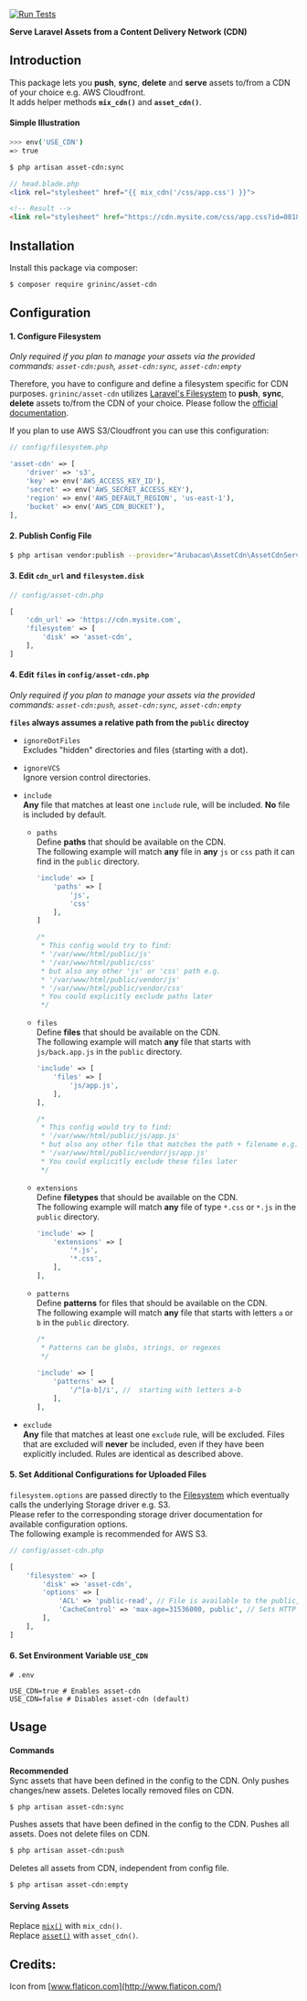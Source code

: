 [![Run Tests](https://github.com/grininc/asset-cdn/actions/workflows/run-tests.yml/badge.svg)](https://github.com/grininc/asset-cdn/actions/workflows/run-tests.yml)

<p ><strong>
Serve Laravel Assets from a Content Delivery Network (CDN)
</strong></p>

## Introduction

This package lets you **push**, **sync**, **delete** and **serve** assets to/from a CDN of your choice e.g. AWS Cloudfront.  
It adds helper methods **`mix_cdn()`** and **`asset_cdn()`**.

#### Simple Illustration
```bash
>>> env('USE_CDN')
=> true
```
```bash
$ php artisan asset-cdn:sync
```
```php
// head.blade.php
<link rel="stylesheet" href="{{ mix_cdn('/css/app.css') }}">
```
```html
<!-- Result -->
<link rel="stylesheet" href="https://cdn.mysite.com/css/app.css?id=081861342e950012abe3">
```

## Installation
Install this package via composer:

```bash
$ composer require grininc/asset-cdn
```

## Configuration

#### 1. Configure Filesystem 

_Only required if you plan to manage your assets via the provided commands: `asset-cdn:push`, `asset-cdn:sync`, `asset-cdn:empty`_


Therefore, you have to configure and define a filesystem specific for CDN purposes. 
`grininc/asset-cdn` utilizes [Laravel's Filesystem](https://laravel.com/docs/5.6/filesystem) to **push**, **sync**, **delete** assets to/from the CDN of your choice.
Please follow the [official documentation]((https://laravel.com/docs/5.6/filesystem)).

If you plan to use AWS S3/Cloudfront you can use this configuration:
```php
// config/filesystem.php

'asset-cdn' => [
    'driver' => 's3',
    'key' => env('AWS_ACCESS_KEY_ID'),
    'secret' => env('AWS_SECRET_ACCESS_KEY'),
    'region' => env('AWS_DEFAULT_REGION', 'us-east-1'),
    'bucket' => env('AWS_CDN_BUCKET'),
],
```

#### 2. Publish Config File
```bash
$ php artisan vendor:publish --provider="Arubacao\AssetCdn\AssetCdnServiceProvider"
```

#### 3. Edit `cdn_url` and `filesystem.disk`
```php
// config/asset-cdn.php

[
    'cdn_url' => 'https://cdn.mysite.com',
    'filesystem' => [
        'disk' => 'asset-cdn',
    ],
]
```

#### 4. Edit `files` in `config/asset-cdn.php`
_Only required if you plan to manage your assets via the provided commands: `asset-cdn:push`, `asset-cdn:sync`, `asset-cdn:empty`_

**`files` always assumes a relative path from the `public` directoy**

- `ignoreDotFiles`  
Excludes "hidden" directories and files (starting with a dot).

- `ignoreVCS`  
Ignore version control directories.

- `include`  
**Any** file that matches at least one `include` rule, will be included. **No** file is included by default.

    * `paths`  
Define **paths** that should be available on the CDN.  
The following example will match **any** file in **any** `js` or `css` path it can find in the `public` directory.

        ```php
        'include' => [
            'paths' => [
                'js', 
                'css'
            ],
        ]
        
        /*
         * This config would try to find:
         * '/var/www/html/public/js'
         * '/var/www/html/public/css'
         * but also any other 'js' or 'css' path e.g.
         * '/var/www/html/public/vendor/js'
         * '/var/www/html/public/vendor/css'
         * You could explicitly exclude paths later
         */
        ```

    * `files`  
Define **files** that should be available on the CDN.  
The following example will match **any** file that starts with `js/back.app.js` in the `public` directory.

        ```php
        'include' => [
            'files' => [
                'js/app.js',
            ],
        ],
        
        /*
         * This config would try to find:
         * '/var/www/html/public/js/app.js'
         * but also any other file that matches the path + filename e.g.
         * '/var/www/html/public/vendor/js/app.js'
         * You could explicitly exclude these files later
         */
        ```

     * `extensions`  
Define **filetypes** that should be available on the CDN.  
The following example will match **any** file of type `*.css` or `*.js` in the `public` directory.
    
        ```php
        'include' => [
            'extensions' => [
                '*.js',
                '*.css',
            ],
        ],
        ```

     * `patterns`  
Define **patterns** for files that should be available on the CDN.  
The following example will match **any** file that starts with letters `a` or `b` in the `public` directory.

        ```php
        /*
         * Patterns can be globs, strings, or regexes
         */
         
        'include' => [
            'patterns' => [
                '/^[a-b]/i', //  starting with letters a-b
            ],
        ],
        ```

- `exclude`  
**Any** file that matches at least one `exclude` rule, will be excluded. Files that are excluded will **never** be included, even if they have been explicitly included.
Rules are identical as described above.


#### 5. Set Additional Configurations for Uploaded Files

`filesystem.options` are passed directly to the [Filesystem](https://github.com/thephpleague/flysystem/blob/1.0.43/src/FilesystemInterface.php#L232) 
which eventually calls the underlying Storage driver e.g. S3.  
Please refer to the corresponding storage driver documentation for available configuration options.  
The following example is recommended for AWS S3.  

```php
// config/asset-cdn.php

[
    'filesystem' => [
        'disk' => 'asset-cdn',
        'options' => [
            'ACL' => 'public-read', // File is available to the public, independent of the S3 Bucket policy 
            'CacheControl' => 'max-age=31536000, public', // Sets HTTP Header 'cache-control'. The client should cache the file for max 1 year 
        ],
    ],
]
```

#### 6. Set Environment Variable `USE_CDN`
```dotenv
# .env

USE_CDN=true # Enables asset-cdn
USE_CDN=false # Disables asset-cdn (default)
```

## Usage

#### Commands

**Recommended**  
Sync assets that have been defined in the config to the CDN. Only pushes changes/new assets. Deletes locally removed files on CDN.
```bash
$ php artisan asset-cdn:sync
```

Pushes assets that have been defined in the config to the CDN. Pushes all assets. Does not delete files on CDN.
```bash
$ php artisan asset-cdn:push
```

Deletes all assets from CDN, independent from config file.
```bash
$ php artisan asset-cdn:empty
```

#### Serving Assets
Replace [`mix()`](https://laravel.com/docs/5.6/helpers#method-mix) with `mix_cdn()`.   
Replace [`asset()`](https://laravel.com/docs/5.6/helpers#method-asset) with `asset_cdn()`.   


## Credits:
Icon from [www.flaticon.com](http://www.flaticon.com/)  